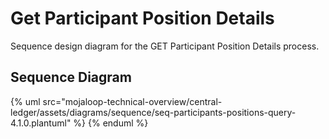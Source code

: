 # Get Participant Position Details

Sequence design diagram for the GET Participant Position Details process.

## Sequence Diagram

{% uml src="mojaloop-technical-overview/central-ledger/assets/diagrams/sequence/seq-participants-positions-query-4.1.0.plantuml" %}
{% enduml %}